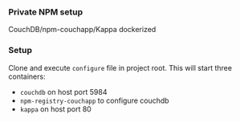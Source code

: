### Private NPM setup
CouchDB/npm-couchapp/Kappa dockerized

### Setup
Clone and execute `configure` file in project root.
This will start three containers:
- `couchdb` on host port 5984
- `npm-registry-couchapp` to configure couchdb
- `kappa` on host port 80

